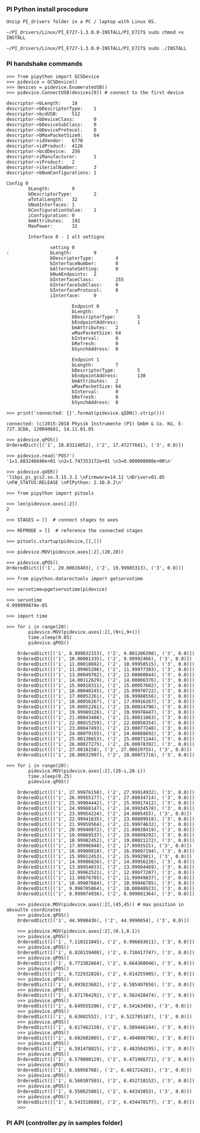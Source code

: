 ### PI Python install procedure

    Unzip PI_drivers folder in a PC / laptop with Linux OS.

    ~/PI_drivers/Linux/PI_E727-1.3.0.0-INSTALL/PI_E727$ sudo chmod +x INSTALL 
    
    ~/PI_drivers/Linux/PI_E727-1.3.0.0-INSTALL/PI_E727$ sudo ./INSTALL

### PI handshake commands

    >>> from pipython import GCSDevice
    >>> pidevice = GCSDevice()
    >>> devices = pidevice.EnumerateUSB()
    >>> pidevice.ConnectUSB(devices[0]) # connect to the first device
    
    descriptor->bLength:    18
    descriptor->bDescriptorType:    1
    descriptor->bcdUSB:     512
    descriptor->bDeviceClass:       0
    descriptor->bDeviceSubClass:    0
    descriptor->bDeviceProtocol:    0
    descriptor->bMaxPacketSize0:    64
    descriptor->idVendor:   6770
    descriptor->idProduct:  4126
    descriptor->bcdDevice:  256
    descriptor->iManufacturer:      1
    descriptor->iProduct:   2
    descriptor->iSerialNumber:      3
    descriptor->bNumConfigurations: 1

    Config 0
            bLength:        9
            bDescriptorType:        2
            wTotalLength:   32
            bNumInterfaces: 1
            bConfigurationValue:    1
            iConfiguration: 0
            bmAttributes:   192
            MaxPower:       32

            Interface 0 - 1 alt settigns

                    setting 0
    :               bLength:        9
                    bDescriptorType:        4
                    bInterfaceNumber:       0
                    bAlternateSetting:      0
                    bNumEndpoints:  2
                    bInterfaceClass:        255
                    bInterfaceSubClass:     0
                    bInterfaceProtocol:     0
                    iInterface:     0

                            Endpoint 0
                            bLength:        7
                            bDescriptorType:        5
                            bEndpointAddress:       1
                            bmAttributes:   2
                            wMaxPacketSize: 64
                            bInterval:      0
                            bRefresh:       0
                            bSynchAddress:  0

                            Endpoint 1
                            bLength:        7
                            bDescriptorType:        5
                            bEndpointAddress:       130
                            bmAttributes:   2
                            wMaxPacketSize: 64
                            bInterval:      0
                            bRefresh:       0
                            bSynchAddress:  0

    >>> print('connected: {}'.format(pidevice.qIDN().strip()))

    connected: (c)2015-2018 Physik Instrumente (PI) GmbH & Co. KG, E-727.3CDA, 120040681, 14.11.01.05

    >>> pidevice.qPOS()
    OrderedDict([('1', 18.83114052), ('2', 17.47277641), ('3', 0.0)])
    
    >>> pidevice.read('POS?')
    '1=1.883246040e+01 \n2=1.747353172e+01 \n3=0.000000000e+00\n'

    >>> pidevice.qVER()
    'libpi_pi_gcs2.so.3.15.3.1 \nFirmware=14.11 \nDriver=01.05 \nFW_STATUS:RELEASE \nPIPython: 2.10.0.2\n'
    
    >>> from pipython import pitools

    >>> len(pidevice.axes[:2])
    2

    >>> STAGES = []  # connect stages to axes
    
    >>> REFMODE = []  # reference the connected stages

    >>> pitools.startup(pidevice,[],[])
 
    >>> pidevice.MOV(pidevice.axes[:2],(20,20))

    >>> pidevice.qPOS()
    OrderedDict([('1', 20.00016403), ('2', 19.99985313), ('3', 0.0)]) 

    >>> from pipython.datarectools import getservotime

    >>> servotime=pgetservotime(pidevice)
    
    >>> servotime
    4.999999874e-05

    >>> import time

    >>> for i in range(20):
            pidevice.MOV(pidevice.axes[:2],(9+i,9+i))
            time.sleep(0.05)
            pidevice.qPOS()
            
        OrderedDict([('1', 8.999832153), ('2', 9.001206398), ('3', 0.0)])
        OrderedDict([('1', 10.00001335), ('2', 9.99992466), ('3', 0.0)])
        OrderedDict([('1', 11.00018692), ('2', 10.99958515), ('3', 0.0)])
        OrderedDict([('1', 11.99965286), ('2', 11.99977303), ('3', 0.0)])
        OrderedDict([('1', 13.00049782), ('2', 13.00060844), ('3', 0.0)])
        OrderedDict([('1', 14.00112629), ('2', 14.00066376), ('3', 0.0)])
        OrderedDict([('1', 15.00018311), ('2', 15.00057602), ('3', 0.0)])
        OrderedDict([('1', 16.00040245), ('2', 15.99970722), ('3', 0.0)])
        OrderedDict([('1', 17.00052261), ('2', 16.99988556), ('3', 0.0)])
        OrderedDict([('1', 18.00056267), ('2', 17.99916267), ('3', 0.0)])
        OrderedDict([('1', 19.00052261), ('2', 19.00024796), ('3', 0.0)])
        OrderedDict([('1', 19.99989128), ('2', 19.99978447), ('3', 0.0)])
        OrderedDict([('1', 21.00043488), ('2', 21.00011063), ('3', 0.0)])
        OrderedDict([('1', 22.00015259), ('2', 22.00050354), ('3', 0.0)])
        OrderedDict([('1', 23.00047493), ('2', 23.00077248), ('3', 0.0)])
        OrderedDict([('1', 24.00079155), ('2', 24.00088692), ('3', 0.0)])
        OrderedDict([('1', 25.00130653), ('2', 25.00071144), ('3', 0.0)])
        OrderedDict([('1', 26.00027275), ('2', 26.00078392), ('3', 0.0)])
        OrderedDict([('1', 27.0018158), ('2', 27.00029755), ('3', 0.0)])
        OrderedDict([('1', 28.00032997), ('2', 28.00071716), ('3', 0.0)])

    >>> for i in range(20):
            pidevice.MOV(pidevice.axes[:2],(28-i,28-i))
            time.sleep(0.25)
            pidevice.qPOS()

        OrderedDict([('1', 27.99976158), ('2', 27.99914932), ('3', 0.0)])
        OrderedDict([('1', 26.99955177), ('2', 27.00034714), ('3', 0.0)])
        OrderedDict([('1', 25.99904442), ('2', 25.99917412), ('3', 0.0)])
        OrderedDict([('1', 24.99968147), ('2', 24.99934578), ('3', 0.0)])
        OrderedDict([('1', 23.99954224), ('2', 24.0005455), ('3', 0.0)])
        OrderedDict([('1', 22.99941635), ('2', 23.00009918), ('3', 0.0)])
        OrderedDict([('1', 21.99959564), ('2', 21.99974632), ('3', 0.0)])
        OrderedDict([('1', 20.99940872), ('2', 21.00028419), ('3', 0.0)])
        OrderedDict([('1', 19.99869537), ('2', 19.99899292), ('3', 0.0)])
        OrderedDict([('1', 18.99982452), ('2', 19.00021172), ('3', 0.0)])
        OrderedDict([('1', 17.99996948), ('2', 17.9993515), ('3', 0.0)])
        OrderedDict([('1', 16.99900818), ('2', 16.99897194), ('3', 0.0)])
        OrderedDict([('1', 15.99912453), ('2', 15.9992981), ('3', 0.0)])
        OrderedDict([('1', 14.99906826), ('2', 14.99956226), ('3', 0.0)])
        OrderedDict([('1', 13.99954033), ('2', 13.99994469), ('3', 0.0)])
        OrderedDict([('1', 12.99962521), ('2', 12.99977207), ('3', 0.0)])
        OrderedDict([('1', 11.99876785), ('2', 11.99949837), ('3', 0.0)])
        OrderedDict([('1', 10.99907684), ('2', 10.99946785), ('3', 0.0)])
        OrderedDict([('1', 9.998705864), ('2', 10.00048923), ('3', 0.0)])
        OrderedDict([('1', 8.999074936), ('2', 8.999601364), ('3', 0.0)])

        >>> pidevice.MOV(pidevice.axes[:2],(45,45)) # max position in absoulte coordinates
        >>> pidevice.qPOS()
        OrderedDict([('1', 44.9998436), ('2', 44.9990654), ('3', 0.0)])

        >>> pidevice.MOV(pidevice.axes[:2],(0.1,0.1))
        >>> pidevice.qPOS()
        OrderedDict([('1', 7.110321045), ('2', 6.996693611), ('3', 0.0)])
        >>> pidevice.qPOS()
        OrderedDict([('1', 6.820139408), ('2', 6.710417747), ('3', 0.0)])
        >>> pidevice.qPOS()
        OrderedDict([('1', 6.773382664), ('2', 6.664360046), ('3', 0.0)])
        >>> pidevice.qPOS()
        OrderedDict([('1', 6.722932816), ('2', 6.614255905), ('3', 0.0)])
        >>> pidevice.qPOS()
        OrderedDict([('1', 6.693023682), ('2', 6.585497856), ('3', 0.0)])
        >>> pidevice.qPOS()
        OrderedDict([('1', 6.671704292), ('2', 6.562428474), ('3', 0.0)])
        >>> pidevice.qPOS()
        OrderedDict([('1', 6.649555206), ('2', 6.54163456), ('3', 0.0)])
        >>> pidevice.qPOS()
        OrderedDict([('1', 6.63082552), ('2', 6.522785187), ('3', 0.0)])
        >>> pidevice.qPOS()
        OrderedDict([('1', 6.617462158), ('2', 6.509446144), ('3', 0.0)])
        >>> pidevice.qPOS()
        OrderedDict([('1', 6.602602005), ('2', 6.494898796), ('3', 0.0)])
        >>> pidevice.qPOS()
        OrderedDict([('1', 6.591478825), ('2', 6.483504295), ('3', 0.0)])
        >>> pidevice.qPOS()
        OrderedDict([('1', 6.579800129), ('2', 6.471986771), ('3', 0.0)])
        >>> pidevice.qPOS()
        OrderedDict([('1', 6.56956768), ('2', 6.461724281), ('3', 0.0)])
        >>> pidevice.qPOS()
        OrderedDict([('1', 6.560307503), ('2', 6.452710152), ('3', 0.0)])
        >>> pidevice.qPOS()
        OrderedDict([('1', 6.550625801), ('2', 6.44343853), ('3', 0.0)])
        >>> pidevice.qPOS()
        OrderedDict([('1', 6.541518688), ('2', 6.434470177), ('3', 0.0)])
        >>> 

### PI API (controller.py in samples folder)





    